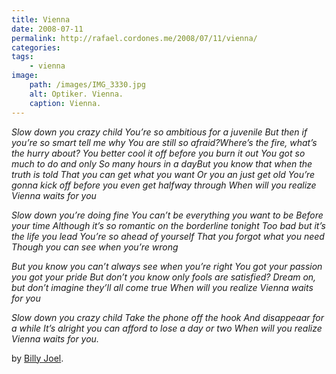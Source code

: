 ```yaml
---
title: Vienna
date: 2008-07-11
permalink: http://rafael.cordones.me/2008/07/11/vienna/
categories:
tags: 
    - vienna
image:
    path: /images/IMG_3330.jpg
    alt: Optiker. Vienna.
    caption: Vienna.
---
```


<em>Slow down you crazy child
You’re so ambitious for a juvenile
But then if you’re so smart tell me why
You are still so afraid?Where’s the fire, what’s the hurry about?
You better cool it off before you burn it out
You got so much to do and only
So many hours in a day</em><em>But you know that when the truth is told
That you can get what you want
Or you an just get old
You’re gonna kick off before you even get halfway through
When will you realize
Vienna waits for you</em>

<em>Slow down you’re doing fine
You can’t be everything you want to be
Before your time
Although it’s so romantic on the borderline tonight
Too bad but it’s the life you lead
You’re so ahead of yourself
That you forgot what you need
Though you can see when you’re wrong</em>

<em>But you know you can’t always see when you’re right
You got your passion you got your pride
But don’t you know only fools are satisfied?
Dream on, but don’t imagine they’ll all come true
When will you realize
Vienna waits for you</em>

<em>Slow down you crazy child
Take the phone off the hook
And disappeaar for a while
It’s alright you can afford to lose a day or two
When will you realize
Vienna waits for you.</em>

by <a title="Billy Joel's Website" href="http://www.billyjoel.com/">Billy Joel</a>.
